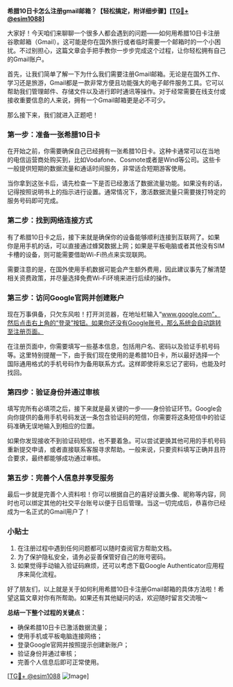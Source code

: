**希腊10日卡怎么注册gmail邮箱？【轻松搞定，附详细步骤】[[TG💪+ @esim1088](https://t.me/s/esim1088)]**

大家好！今天咱们来聊聊一个很多人都会遇到的问题——如何用希腊10日卡注册谷歌邮箱（Gmail）。这可能是你在国外旅行或者临时需要一个邮箱时的一个小困扰。不过别担心，这篇文章会手把手教你一步步完成这个过程，让你轻松拥有自己的Gmail账户。

首先，让我们简单了解一下为什么我们需要注册Gmail邮箱。无论是在国外工作、学习还是旅游，Gmail都是一款非常方便且功能强大的电子邮件服务工具。它可以帮助我们管理邮件、存储文件以及进行即时通讯等操作。对于经常需要在线支付或接收重要信息的人来说，拥有一个Gmail邮箱更是必不可少。

那么接下来，我们就进入正题吧！

### 第一步：准备一张希腊10日卡

在开始之前，你需要确保自己已经拥有一张希腊10日卡。这种卡通常可以在当地的电信运营商处购买到，比如Vodafone、Cosmote或者是Wind等公司。这些卡一般提供短期的数据流量和通话时间服务，非常适合短期游客使用。

当你拿到这张卡后，请先检查一下是否已经激活了数据流量功能。如果没有的话，记得按照说明书上的指示进行设置。通常情况下，激活数据流量只需要拨打特定的服务号码即可完成。

### 第二步：找到网络连接方式

有了希腊10日卡之后，接下来就是确保你的设备能够顺利连接到互联网了。如果你是用手机的话，可以直接通过蜂窝数据上网；如果是平板电脑或者其他没有SIM卡槽的设备，则可能需要借助Wi-Fi热点来实现联网。

需要注意的是，在国外使用手机数据可能会产生额外费用，因此建议事先了解清楚相关资费政策，并尽量选择免费Wi-Fi环境来进行后续的操作。

### 第三步：访问Google官网并创建账户

现在万事俱备，只欠东风啦！打开浏览器，在地址栏输入“www.google.com”，然后点击右上角的“登录”按钮。如果你还没有Google账号，那么系统会自动跳转至注册页面。

在注册页面中，你需要填写一些基本信息，包括用户名、密码以及验证手机号码等。这里特别提醒一下，由于我们现在使用的是希腊10日卡，所以最好选择一个国际通用格式的手机号码作为备用联系方式。这样即使将来忘记了密码，也能及时找回。

### 第四步：验证身份并通过审核

填写完所有必填项之后，接下来就是最关键的一步——身份验证环节。Google会向你提供的备用手机号码发送一条包含验证码的短信，你需要将这条短信中的验证码准确无误地输入到相应的位置。

如果你发现接收不到验证码短信，也不要着急。可以尝试更换其他可用的手机号码重新提交申请，或者直接联系客服寻求帮助。一般来说，只要资料填写正确并且符合要求，最终都能够成功通过审核。

### 第五步：完善个人信息并享受服务

最后一步就是完善个人资料啦！你可以根据自己的喜好设置头像、昵称等内容，同时也可以绑定其他的社交平台账号以便于日后管理。当这一切完成后，恭喜你已经成为一名正式的Gmail用户了！

### 小贴士

1. 在注册过程中遇到任何问题都可以随时查阅官方帮助文档。
2. 为了保护隐私安全，请务必妥善保管好自己的账号密码。
3. 如果觉得手动输入验证码麻烦，还可以考虑下载Google Authenticator应用程序来简化流程。

好了朋友们，以上就是关于如何利用希腊10日卡注册Gmail邮箱的具体方法啦！希望这篇文章对你有所帮助。如果还有其他疑问的话，欢迎随时留言交流哦～

**总结一下整个过程的关键点：**
- 确保希腊10日卡已激活数据流量；
- 使用手机或平板电脑连接网络；
- 登录Google官网并按照提示创建新账户；
- 验证身份并通过审核；
- 完善个人信息后即可正常使用。

[[TG💪+ @esim1088](https://t.me/s/esim1088) ![Image](https://i.postimg.cc/4NQfJmqS/Snipaste-2025-05-13-00-14-12.png)]